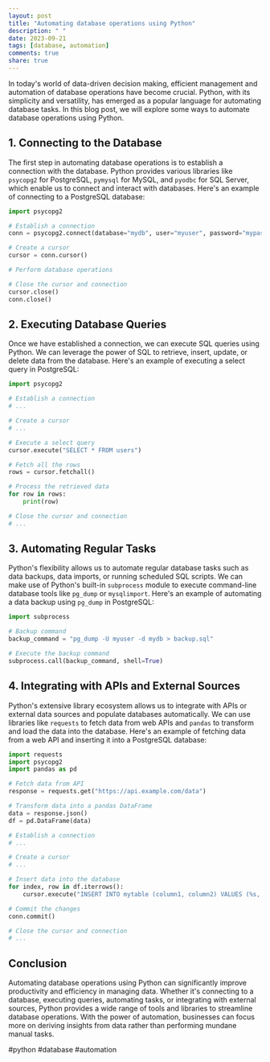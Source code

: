 ```yaml
---
layout: post
title: "Automating database operations using Python"
description: " "
date: 2023-09-21
tags: [database, automation]
comments: true
share: true
---
```


In today's world of data-driven decision making, efficient management and automation of database operations have become crucial. Python, with its simplicity and versatility, has emerged as a popular language for automating database tasks. In this blog post, we will explore some ways to automate database operations using Python.

## 1. Connecting to the Database

The first step in automating database operations is to establish a connection with the database. Python provides various libraries like `psycopg2` for PostgreSQL, `pymysql` for MySQL, and `pyodbc` for SQL Server, which enable us to connect and interact with databases. Here's an example of connecting to a PostgreSQL database:

```python
import psycopg2

# Establish a connection
conn = psycopg2.connect(database="mydb", user="myuser", password="mypassword", host="localhost", port="5432")

# Create a cursor
cursor = conn.cursor()

# Perform database operations

# Close the cursor and connection
cursor.close()
conn.close()
```

## 2. Executing Database Queries

Once we have established a connection, we can execute SQL queries using Python. We can leverage the power of SQL to retrieve, insert, update, or delete data from the database. Here's an example of executing a select query in PostgreSQL:

```python
import psycopg2

# Establish a connection
# ...

# Create a cursor
# ...

# Execute a select query
cursor.execute("SELECT * FROM users")

# Fetch all the rows
rows = cursor.fetchall()

# Process the retrieved data
for row in rows:
    print(row)

# Close the cursor and connection
# ...
```

## 3. Automating Regular Tasks

Python's flexibility allows us to automate regular database tasks such as data backups, data imports, or running scheduled SQL scripts. We can make use of Python's built-in `subprocess` module to execute command-line database tools like `pg_dump` or `mysqlimport`. Here's an example of automating a data backup using `pg_dump` in PostgreSQL:

```python
import subprocess

# Backup command
backup_command = "pg_dump -U myuser -d mydb > backup.sql"

# Execute the backup command
subprocess.call(backup_command, shell=True)
```

## 4. Integrating with APIs and External Sources

Python's extensive library ecosystem allows us to integrate with APIs or external data sources and populate databases automatically. We can use libraries like `requests` to fetch data from web APIs and `pandas` to transform and load the data into the database. Here's an example of fetching data from a web API and inserting it into a PostgreSQL database:

```python
import requests
import psycopg2
import pandas as pd

# Fetch data from API
response = requests.get("https://api.example.com/data")

# Transform data into a pandas DataFrame
data = response.json()
df = pd.DataFrame(data)

# Establish a connection
# ...

# Create a cursor
# ...

# Insert data into the database
for index, row in df.iterrows():
    cursor.execute("INSERT INTO mytable (column1, column2) VALUES (%s, %s)", (row["column1"], row["column2"]))

# Commit the changes
conn.commit()

# Close the cursor and connection
# ...
```

## Conclusion

Automating database operations using Python can significantly improve productivity and efficiency in managing data. Whether it's connecting to a database, executing queries, automating tasks, or integrating with external sources, Python provides a wide range of tools and libraries to streamline database operations. With the power of automation, businesses can focus more on deriving insights from data rather than performing mundane manual tasks.

#python #database #automation